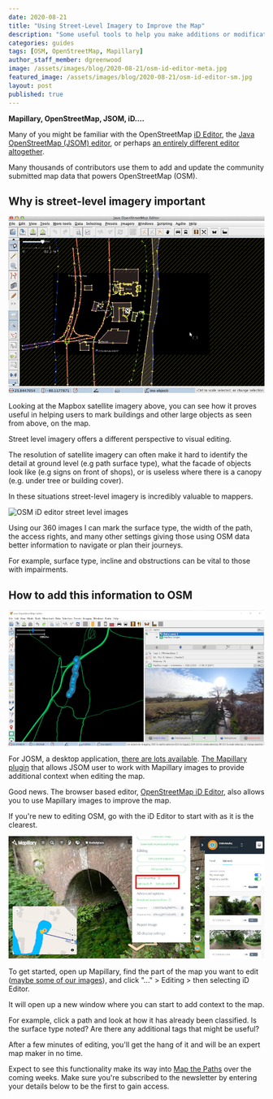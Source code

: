 ```yaml
---
date: 2020-08-21
title: "Using Street-Level Imagery to Improve the Map"
description: "Some useful tools to help you make additions or modifications to OpenStreetMap using Mapillary images."
categories: guides
tags: [OSM, OpenStreetMap, Mapillary]
author_staff_member: dgreenwood
image: /assets/images/blog/2020-08-21/osm-id-editor-meta.jpg
featured_image: /assets/images/blog/2020-08-21/osm-id-editor-sm.jpg
layout: post
published: true
---
```


**Mapillary, OpenStreetMap, JSOM, iD....**

Many of you might be familiar with the OpenStreetMap [iD Editor](https://wiki.openstreetmap.org/wiki/ID), the [Java OpenStreetMap (JSOM) editor](https://wiki.openstreetmap.org/wiki/Comparison_of_editors#JOSM), or perhaps [an entirely different editor altogether](https://wiki.openstreetmap.org/wiki/Comparison_of_editors).

Many thousands of contributors use them to add and update the community submitted map data that powers OpenStreetMap (OSM).

## Why is street-level imagery important

<img class="img-fluid" src="/assets/images/blog/2020-08-21/enable-sat-imagery-jsom.gif" alt="JOSM Mapbox satellite" title="JOSM Mapbox satellite" />

Looking at the Mapbox satellite imagery above, you can see how it proves useful in helping users to mark buildings and other large objects as seen from above, on the map. 

Street level imagery offers a different perspective to visual editing.

The resolution of satellite imagery can often make it hard to identify the detail at ground level (e.g path surface type), what the facade of objects look like (e.g signs on front of shops), or is useless where there is a canopy (e.g. under tree or building cover).

In these situations street-level imagery is incredibly valuable to mappers.

<img class="img-fluid" src="/assets/images/blog/2020-08-21/assets/images/blog/2020-08-21/osm-id-editor-sm.jpg" alt="OSM iD editor street level images" title="OSM iD editor street level images" />

Using our 360 images I can mark the surface type, the width of the path, the access rights, and many other settings giving those using OSM data better information to navigate or plan their journeys.

For example, surface type, incline and obstructions can be vital to those with impairments.

## How to add this information to OSM

<img class="img-fluid" src="/assets/images/blog/2020-08-21/josm-street-level-image.jpg" alt="JOSM editor street level images" title="OSM iD editor street level images" />

For JOSM, a desktop application, [there are lots available](https://josm.openstreetmap.de/wiki/Plugins). [The Mapillary plugin](https://wiki.openstreetmap.org/wiki/JOSM/Plugins/Mapillary) that allows JSOM user to work with Mapillary images to provide additional context when editing the map.

Good news. The browser based editor, [OpenStreetMap iD Editor](https://wiki.openstreetmap.org/wiki/ID), also allows you to use Mapillary images to improve the map.

If you're new to editing OSM, go with the iD Editor to start with as it is the clearest.

<img class="img-fluid" src="/assets/images/blog/2020-08-21/mapillary-open-jsom-id-editor.jpg" alt="Mapillary and OSM" title="Mapillary and OSM" />

To get started, open up Mapillary, find the part of the map you want to edit ([maybe some of our images](https://www.mapillary.com/app/user/trekviewhq)), and click "..." > Editing > then selecting iD Editor.

It will open up a new window where you can start to add context to the map.

For example, click a path and look at how it has already been classified. Is the surface type noted? Are there any additional tags that might be useful?

After a few minutes of editing, you'll get the hang of it and will be an expert map maker in no time.

Expect to see this functionality make its way into [Map the Paths](https://www.mapthepaths.com) over the coming weeks. Make sure you're subscribed to the newsletter by entering your details below to be the first to gain access.